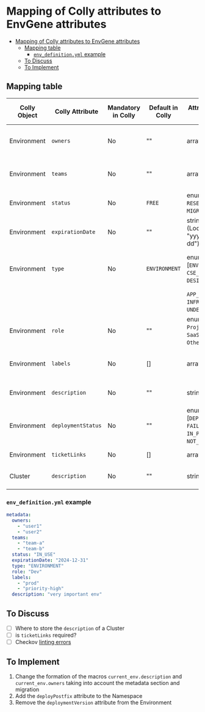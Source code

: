 # Mapping of Colly attributes to EnvGene attributes

- [Mapping of Colly attributes to EnvGene attributes](#mapping-of-colly-attributes-to-envgene-attributes)
  - [Mapping table](#mapping-table)
    - [`env_definition.yml` example](#env_definitionyml-example)
  - [To Discuss](#to-discuss)
  - [To Implement](#to-implement)

## Mapping table

| Colly Object | Colly Attribute     | Mandatory in Colly  | Default in Colly | Attribute Type in Colly                                       | EnvGene Repository  | Location in EnvGene                        | Attribute Type in EnvGene | Description                                       |
|--------------|---------------------|---------------------|------------------|---------------------------------------------------------------|---------------------|--------------------------------------------|---------------------------|---------------------------------------------------|
| Environment  | `owners`            | No                  | ""               | array of string                                               | instance            | `env_definition.metadata.owners`           | array of string           | Users responsible for the Environment             |
| Environment  | `teams`             | No                  | ""               | array of string                                               | instance            | `env_definition.metadata.teams`            | array of string           | Teams assigned to the Environment                 |
| Environment  | `status`            | No                  | `FREE`           | enum [`IN_USE`, `RESERVED`, `FREE`, `MIGRATING`]              | instance            | `env_definition.metadata.status`           | string                    | Current status of the Environment                 |
| Environment  | `expirationDate`    | No                  | ""               | string (LocalDate "yyyy-MM-dd")                               | instance            | `env_definition.metadata.expirationDate`   | string                    | Date until which Environment is allocated         |
| Environment  | `type`              | No                  | `ENVIRONMENT`    | enum [`ENVIRONMENT`, `CSE_TOOLSET`, `DESIGN_TIME`,            | instance            | `env_definition.metadata.type`             | string                    | Defines the technical category of the Environment |
|              |                     |                     |                  | `APP_DEPLOYER`, `INFRASTRUCTURE`, `UNDEFINED`]                |                     |                                            |                           |                                                   |
| Environment  | `role`              | No                  | ""               | enum [`Dev`, `QA`, `Project CI`, `SaaS`, `Joint CI`, `Other`] | instance            | `env_definition.metadata.role`             | string                    | Defines usage role of the Environment             |
| Environment  | `labels`            | No                  | []               | array of string                                               | instance            | `env_definition.metadata.labels`           | array of string           | Custom labels for the Environment                 |
| Environment  | `description`       | No                  | ""               | string                                                        | instance            | `env_definition.metadata.description`      | string                    | Free-form Environment description                 |
| Environment  | `deploymentStatus`  | No                  | ""               | enum [`DEPLOYED`, `FAILED`, `IN_PROGRESS`, `NOT_STARTED`]     | None                | None                                       | string                    | Environment deployment status                     |
| Environment  | `ticketLinks`       | No                  | []               | array of string                                               | None                | None                                       | array of string           | Custom list of ticket IDs                         |
| Cluster      | `description`       | No                  | ""               | string                                                        | instance            | **TBD**                                    | string                    | Free-form Cluster description                     |

### `env_definition.yml` example

```yaml
metadata:
  owners:
    - "user1"
    - "user2"
  teams:
    - "team-a"
    - "team-b"
  status: "IN_USE"
  expirationDate: "2024-12-31"
  type: "ENVIRONMENT"
  role: "Dev"
  labels:
    - "prod"
    - "priority-high"
  description: "very important env"
```

## To Discuss

- [ ] Where to store the `description` of a Cluster
- [ ] is `ticketLinks` required?
- [ ] Checkov [linting errors](https://github.com/Netcracker/qubership-envgene/actions/runs/18886399036/job/53902750553)

## To Implement

1. Change the formation of the macros `current_env.description` and `current_env.owners` taking into account the metadata section and migration
2. Add the `deployPostfix` attribute to the Namespace
3. Remove the `deploymentVersion` attribute from the Environment
